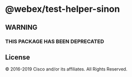 # @webex/test-helper-sinon

## WARNING

### THIS PACKAGE HAS BEEN DEPRECATED

## License

© 2016-2019 Cisco and/or its affiliates. All Rights Reserved.
